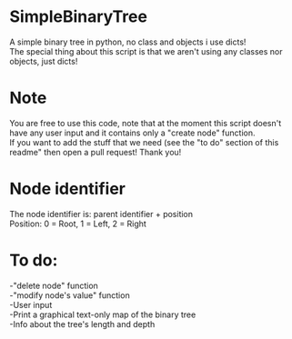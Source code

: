 # SimpleBinaryTree
A simple binary tree in python, no class and objects i use dicts! <br />
The special thing about this script is that we aren't using any classes nor objects, just dicts!

# Note
You are free to use this code, note that at the moment this script doesn't have any user input and it contains only a "create node" function. <br />
If you want to add the stuff that we need (see the "to do" section of this readme" then open a pull request! Thank you! 

# Node identifier
The node identifier is: parent identifier + position <br />
Position: 0 = Root, 1 = Left, 2 = Right

# To do:
-"delete node" function <br />
-"modify node's value" function <br />
-User input <br />
-Print a graphical text-only map of the binary tree <br />
-Info about the tree's length and depth
